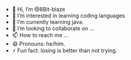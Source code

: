 - 👋 Hi, I’m @8Bit-blaze
- 👀 I’m interested in learning coding languages 
- 🌱 I’m currently learning java.
- 💞️ I’m looking to collaborate on ...
- 📫 How to reach me ...
- 😄 Pronouns: he/him.
- ⚡ Fun fact: losing is better than not trying.

<!---
8Bit-blaze/8Bit-blaze is a ✨ special ✨ repository because its `README.md` (this file) appears on your GitHub profile.
You can click the Preview link to take a look at your changes.
--->
